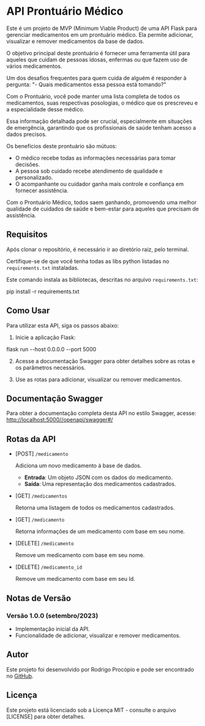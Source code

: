 # API Prontuário Médico

Este é um projeto de MVP (Minimum Viable Product) de uma API Flask para gerenciar medicamentos em um prontuário médico.
Ela permite adicionar, visualizar e remover medicamentos da base de dados. 

O objetivo principal deste prontuário é fornecer uma ferramenta útil para aqueles que cuidam de pessoas idosas, enfermas ou que fazem uso de vários medicamentos.

Um dos desafios frequentes para quem cuida de alguém é responder à pergunta: "- Quais medicamentos essa pessoa está tomando?" 

Com o Prontuário, você pode manter uma lista completa de todos os medicamentos, suas respectivas posologias, o médico que os prescreveu e a especialidade desse médico.

Essa informação detalhada pode ser crucial, especialmente em situações de emergência, garantindo que os profissionais de saúde tenham acesso a dados precisos. 

Os benefícios deste prontuário são mútuos:

- O médico recebe todas as informações necessárias para tomar decisões.
- A pessoa sob cuidado recebe atendimento de qualidade e personalizado.
- O acompanhante ou cuidador ganha mais controle e confiança em fornecer assistência.

Com o Prontuário Médico, todos saem ganhando, promovendo uma melhor qualidade de cuidados de saúde e bem-estar para aqueles que precisam de assistência.

## Requisitos

Após clonar o repositório, é necessário ir ao diretório raiz, pelo terminal.

Certifique-se de que você tenha  todas as libs python listadas no `requirements.txt` instaladas.

Este comando instala as bibliotecas, descritas no arquivo `requirements.txt`:

pip install -r requirements.txt

## Como Usar

Para utilizar esta API, siga os passos abaixo:

1. Inicie a aplicação Flask:

  flask run --host 0.0.0.0 --port 5000

2. Acesse a documentação Swagger para obter detalhes sobre as rotas e os parâmetros necessários.

3. Use as rotas para adicionar, visualizar ou remover medicamentos.

## Documentação Swagger

Para obter a documentação completa desta API no estilo Swagger, acesse: 
[http://localhost:5000//openapi/swagger#/](http://localhost:5000//openapi/swagger#/)

## Rotas da API

- [POST] `/medicamento`

  Adiciona um novo medicamento à base de dados.

  - **Entrada**: Um objeto JSON com os dados do medicamento.
  - **Saída**: Uma representação dos medicamentos cadastrados.

- [GET] `/medicamentos`

  Retorna uma listagem de todos os medicamentos cadastrados.

- [GET] `/medicamento`

  Retorna informações de um medicamento com base em seu nome.

- [DELETE] `/medicamento`

  Remove um medicamento com base em seu nome.

- [DELETE] `/medicamento_id`

  Remove um medicamento com base em seu Id.

## Notas de Versão

### Versão 1.0.0 (setembro/2023)

- Implementação inicial da API.
- Funcionalidade de adicionar, visualizar e remover medicamentos.

## Autor

Este projeto foi desenvolvido por Rodrigo Procópio e pode ser encontrado no [GitHub](https://github.com/RodrigoProcopio).

## Licença

Este projeto está licenciado sob a Licença MIT - consulte o arquivo [LICENSE] para obter detalhes.

